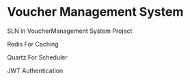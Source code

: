 # Voucher Management System
SLN in VoucherManagement System Project

Redis For Caching

Quartz For Scheduler

JWT Authentication

